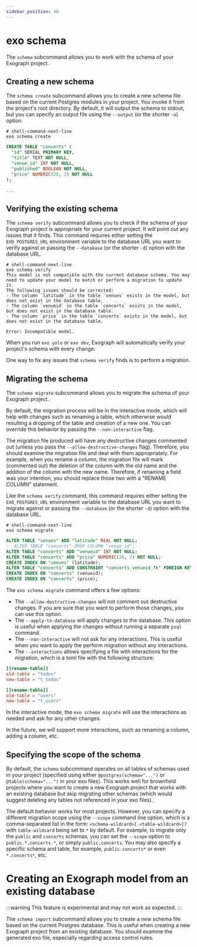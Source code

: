 ```yaml
---
sidebar_position: 40
---
```


# exo schema

The `schema` subcommand allows you to work with the schema of your Exograph project.

## Creating a new schema

The `schema create` subcommand allows you to create a new schema file based on the current Postgres modules in your project. You invoke it from the project's root directory. By default, it will output the schema to stdout, but you can specify an output file using the `--output` (or the shorter `-o`) option.

```shell-session
# shell-command-next-line
exo schema create
```

```sql
CREATE TABLE "concerts" (
  "id" SERIAL PRIMARY KEY,
  "title" TEXT NOT NULL,
  "venue_id" INT NOT NULL,
  "published" BOOLEAN NOT NULL,
  "price" NUMERIC(20, 2) NOT NULL
);

...

```

## Verifying the existing schema

The `schema verify` subcommand allows you to check if the schema of your Exograph project is appropriate for your current project. It will point out any issues that it finds. This command requires either setting the `EXO_POSTGRES_URL` environment variable to the database URL you want to verify against or passing the `--database` (or the shorter `-d`) option with the database URL.

```shell-session
# shell-command-next-line
exo schema verify
This model is not compatible with the current database schema. You may need to update your model to match or perform a migration to update it.
The following issues should be corrected:
- The column `latitude` in the table `venues` exists in the model, but does not exist in the database table.
- The column `venueid` in the table `concerts` exists in the model, but does not exist in the database table.
- The column `price` in the table `concerts` exists in the model, but does not exist in the database table.

Error: Incompatible model.
```

When you run `exo yolo` or `exo dev`, Exograph will automatically verify your project's schema with every change.

One way to fix any issues that `schema verify` finds is to perform a migration.

## Migrating the schema

The `schema migrate` subcommand allows you to migrate the schema of your Exograph project. 

By default, the migration process will be in the interactive mode, which will help with changes such as renaming a table, which otherwise would resulting a dropping of the table and creation of a new one. You can override this behavior by passing the `--non-interactive` flag.

The migration file produced will have any destructive changes commented out (unless you pass the `--allow-destructive-changes` flag). Therefore, you should examine the migration file and deal with them appropriately. For example, when you rename a column, the migration file will mark (commented out) the deletion of the column with the old name and the addition of the column with the new name. Therefore, if renaming a field was your intention, you should replace those two with a "RENAME COLUMN" statement.

Like the `schema verify` command, this command requires either setting the `EXO_POSTGRES_URL` environment variable to the database URL you want to migrate against or passing the `--database` (or the shorter `-d`) option with the database URL.

```shell-session
# shell-command-next-line
exo schema migrate
```

```sql
ALTER TABLE "venues" ADD "latitude" REAL NOT NULL;
-- ALTER TABLE "concerts" DROP COLUMN "venue_id";
ALTER TABLE "concerts" ADD "venueid" INT NOT NULL;
ALTER TABLE "concerts" ADD "price" NUMERIC(20, 2) NOT NULL;
CREATE INDEX ON "venues" (latitude);
ALTER TABLE "concerts" ADD CONSTRAINT "concerts_venueid_fk" FOREIGN KEY ("venueid") REFERENCES "venues";
CREATE INDEX ON "concerts" (venueid);
CREATE INDEX ON "concerts" (price);
```

The `exo schema migrate` command offers a few options:

- The `--allow-destructive-changes` will not comment out destructive changes. If you are sure that you want to perform those changes, you can use this option.
- The `--apply-to-database` will apply changes to the database. This option is useful when applying the changes without running a separate `psql` command.
- The `--non-interactive` will not ask for any interactions. This is useful when you want to apply the perform migration without any interactions.
- The `--interactions` allows specifying a file with interactions for the migration, which is a toml file with the following structure:

```toml
[[rename-table]]
old-table = "todos"
new-table = "t_todos"

[[rename-table]]
old-table = "users"
new-table = "t_users"
```

In the interactive mode, the `exo schema migrate` will use the interactions as needed and ask for any other changes.

In the future, we will support more interactions, such as renaming a column, adding a column, etc.


## Specifying the scope of the schema

By default, the `schema` subcommand operates on all tables of schemas used in your project (specified using either `@postgres(schema="...")` or `@table(schema="...")` in your exo files). This works well for brownfield projects where you want to create a new Exograph project that works with an existing database but skip migrating other schemas (which would suggest deleting any tables not referenced in your exo files). 

The default behavior works for most projects. However, you can specify a different migration scope using the `--scope` command line option, which is a comma-separated list in the form: `<schema-wildcard>[.<table-wildcard>]?` with `table-wildcard` being set to `*` by default. For example, to migrate only the `public` and `concerts` schemas, you can set the `--scope` option to `public.*,concerts.*`, or simply `public,concerts`. You may also specify a specific schema and table, for example, `public.concerts*` or even `*.concerts*`, etc.

# Creating an Exograph model from an existing database

:::warning
This feature is experimental and may not work as expected.
:::

The `schema import` subcommand allows you to create a new schema file based on the current Postgres database. This is useful when creating a new Exograph project from an existing database. You should examine the generated exo file, especially regarding access control rules.
